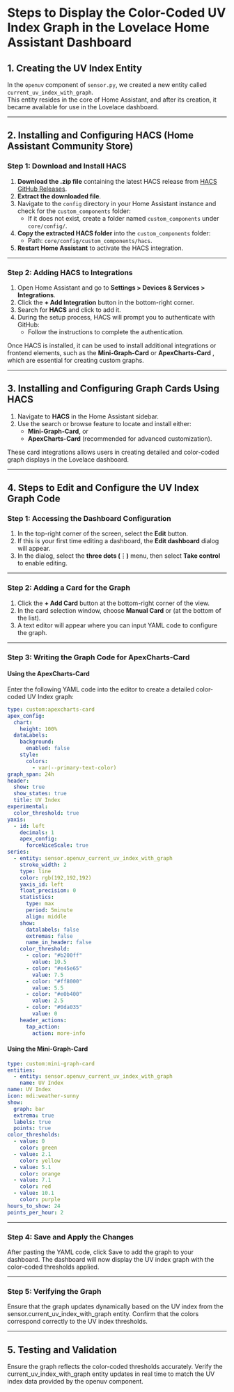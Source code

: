 # Steps to Display the Color-Coded UV Index Graph in the Lovelace Home Assistant Dashboard

## 1. Creating the UV Index Entity

In the `openuv` component of `sensor.py`, we created a new entity called `current_uv_index_with_graph`.  
This entity resides in the core of Home Assistant, and after its creation, it became available for use in the Lovelace dashboard.

---

## 2. Installing and Configuring HACS (Home Assistant Community Store)

### Step 1: Download and Install HACS
1. **Download the .zip file** containing the latest HACS release from [HACS GitHub Releases](https://github.com/hacs/releases).
2. **Extract the downloaded file**.
3. Navigate to the `config` directory in your Home Assistant instance and check for the `custom_components` folder:
   - If it does not exist, create a folder named `custom_components` under `core/config/`.
4. **Copy the extracted HACS folder** into the `custom_components` folder:
   - Path: `core/config/custom_components/hacs`.
5. **Restart Home Assistant** to activate the HACS integration.

---

### Step 2: Adding HACS to Integrations
1. Open Home Assistant and go to **Settings > Devices & Services > Integrations**.
2. Click the **+ Add Integration** button in the bottom-right corner.
3. Search for **HACS** and click to add it.
4. During the setup process, HACS will prompt you to authenticate with GitHub:
   - Follow the instructions to complete the authentication.

Once HACS is installed, it can be used to install additional integrations or frontend elements, such as the **Mini-Graph-Card**  or **ApexCharts-Card** , which are essential for creating custom graphs.   

---

## 3. Installing and Configuring Graph Cards Using HACS

1. Navigate to **HACS** in the Home Assistant sidebar.
2. Use the search or browse feature to locate and install either:
   - **Mini-Graph-Card**, or  
   - **ApexCharts-Card** (recommended for advanced customization).   

These card integrations allows users in creating detailed and color-coded graph displays in the Lovelace dashboard.

---

## 4. Steps to Edit and Configure the UV Index Graph Code

### Step 1: Accessing the Dashboard Configuration
1. In the top-right corner of the screen, select the **Edit** button.
2. If this is your first time editing a dashboard, the **Edit dashboard** dialog will appear.
3. In the dialog, select the **three dots (⋮)** menu, then select **Take control** to enable editing.

---

### Step 2: Adding a Card for the Graph
1. Click the **+ Add Card** button at the bottom-right corner of the view.
2. In the card selection window, choose **Manual Card** or (at the bottom of the list).
3. A text editor will appear where you can input YAML code to configure the graph.

---

### Step 3: Writing the Graph Code for ApexCharts-Card

#### Using the ApexCharts-Card
Enter the following YAML code into the editor to create a detailed color-coded UV Index graph:

```yaml
type: custom:apexcharts-card
apex_config:
  chart:
    height: 100%
  dataLabels:
    background:
      enabled: false
    style:
      colors:
        - var(--primary-text-color)
graph_span: 24h
header:
  show: true
  show_states: true
  title: UV Index
experimental:
  color_threshold: true
yaxis:
  - id: left
    decimals: 1
    apex_config:
      forceNiceScale: true
series:
  - entity: sensor.openuv_current_uv_index_with_graph
    stroke_width: 2
    type: line
    color: rgb(192,192,192)
    yaxis_id: left
    float_precision: 0
    statistics:
      type: max
      period: 5minute
      align: middle
    show:
      datalabels: false
      extremas: false
      name_in_header: false
    color_threshold:
      - color: "#b200ff"
        value: 10.5
      - color: "#e45e65"
        value: 7.5
      - color: "#ff8000"
        value: 5.5
      - color: "#e0b400"
        value: 2.5
      - color: "#0da035"
        value: 0
    header_actions:
      tap_action:
        action: more-info
```

#### Using the Mini-Graph-Card

```yaml
type: custom:mini-graph-card
entities:
  - entity: sensor.openuv_current_uv_index_with_graph
    name: UV Index
name: UV Index
icon: mdi:weather-sunny
show:
  graph: bar
  extrema: true
  labels: true
  points: true
color_thresholds:
  - value: 0
    color: green
  - value: 2.1
    color: yellow
  - value: 5.1
    color: orange
  - value: 7.1
    color: red
  - value: 10.1
    color: purple
hours_to_show: 24
points_per_hour: 2
```

---

### Step 4: Save and Apply the Changes
After pasting the YAML code, click Save to add the graph to your dashboard.
The dashboard will now display the UV index graph with the color-coded thresholds applied.

---

### Step 5: Verifying the Graph
Ensure that the graph updates dynamically based on the UV index from the sensor.current_uv_index_with_graph entity.
Confirm that the colors correspond correctly to the UV index thresholds.    

---

## 5. Testing and Validation
Ensure the graph reflects the color-coded thresholds accurately.
Verify the current_uv_index_with_graph entity updates in real time to match the UV index data provided by the openuv component.
